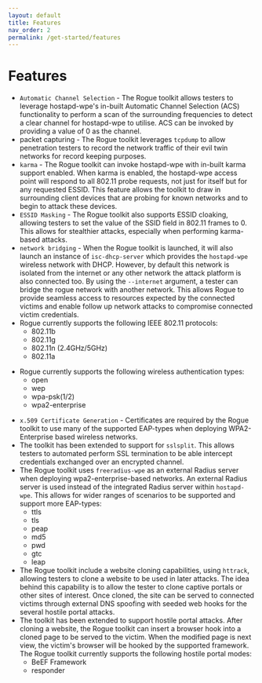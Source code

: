 ```yaml
---
layout: default
title: Features
nav_order: 2
permalink: /get-started/features
---
```


# Features

* `Automatic Channel Selection` - The Rogue toolkit allows testers to leverage hostapd-wpe's in-built Automatic Channel Selection (ACS) functionality to perform a scan of the surrounding frequencies to detect a clear channel for hostapd-wpe to utilise. ACS can be invoked by providing a value of 0 as the channel. 
* packet capturing - The Rogue toolkit leverages `tcpdump` to allow penetration testers to record the network traffic of their evil twin networks for record keeping purposes.
* `karma` - The Rogue toolkit can invoke hostapd-wpe with in-built karma support enabled. When karma is enabled, the hostapd-wpe access point will respond to all 802.11 probe requests, not just for itself but for any requested ESSID. This feature allows the toolkit to draw in surrounding client devices that are probing for known networks and to begin to attack these devices. 
* `ESSID Masking` - The Rogue toolkit also supports ESSID cloaking, allowing testers to set the value of the SSID field in 802.11 frames to 0. This allows for stealthier attacks, especially when performing karma-based attacks.
* `network bridging` - When the Rogue toolkit is launched, it will also launch an instance of `isc-dhcp-server` which provides the `hostapd-wpe` wireless network with DHCP. However, by default this network is isolated from the internet or any other network the attack platform is also connected too. By using the `--internet` argument, a tester can bridge the rogue network with another network. This allows Rogue to provide seamless access to resources expected by the connected victims and enable follow up network attacks to compromise connected victim credentials. 
* Rogue currently supports the following IEEE 802.11 protocols:
  * 802.11b
  * 802.11g
  * 802.11n (2.4GHz/5GHz)
  * 802.11a
- Rogue currently supports the following wireless authentication types:
  * open
  * wep
  * wpa-psk(1/2)
  * wpa2-enterprise
* `x.509 Certificate Generation` - Certificates are required by the Rogue toolkit to use many of the supported EAP-types when deploying WPA2-Enterprise based wireless networks.
* The toolkit has been extended to support for `sslsplit`. This allows testers to automated perform SSL termination to be able intercept credentials exchanged over an encrypted channel. 
* The Rogue toolkit uses `freeradius-wpe` as an external Radius server when deploying wpa2-enterprise-based networks. An external Radius server is used instead of the integrated Radius server within `hostapd-wpe`. This allows for wider ranges of scenarios to be supported and support more EAP-types:
    - ttls
    - tls
    - peap
    - md5
    - pwd
    - gtc
    - leap
* The Rogue toolkit include a website cloning capabilities, using `httrack`, allowing testers to clone a website to be used in later attacks. The idea behind this capability is to allow the tester to clone captive portals or other sites of interest. Once cloned, the site can be served to connected victims through external DNS spoofing with seeded web hooks for the several hostile portal attacks.
* The toolkit has been extended to support hostile portal attacks. After cloning a website, the Rogue toolkit can insert a browser hook into a cloned page to be served to the victim. When the modified page is next view, the victim's browser will be hooked by the supported framework. The Rogue toolkit currently supports the following hostile portal modes:
  * BeEF Framework
  * responder
 
